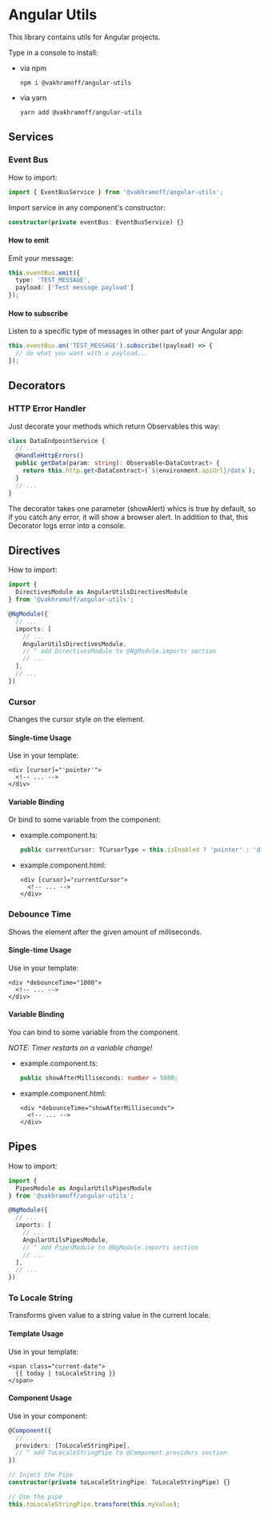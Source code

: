 # Angular Utils

This library contains utils for Angular projects.

Type in a console to install:
  - via npm
    ```
    npm i @vakhramoff/angular-utils
    ```
  - via yarn
    ```
    yarn add @vakhramoff/angular-utils
    ```

## Services

### Event Bus

How to import:
```typescript
import { EventBusService } from '@vakhramoff/angular-utils';
```

Import service in any component's constructor:
```typescript
constructor(private eventBus: EventBusService) {}
```

#### How to emit
Emit your message:
```typescript
this.eventBus.emit({
  type: 'TEST_MESSAGE',
  payload: ['Test message payload']
});
```

#### How to subscribe
Listen to a specific type of messages in other part of your Angular app:
```typescript
this.eventBus.on('TEST_MESSAGE').subscribe((payload) => {
  // do what you want with a payload...
});
```

## Decorators

### HTTP Error Handler

Just decorate your methods which return Observables this way:
```typescript
class DataEndpointService {
  // ...
  @HandleHttpErrors()
  public getData(param: string): Observable<DataContract> {
    return this.http.get<DataContract>(`${environment.apiUrl}/data`);
  }
  // ...
}
```
The decorator takes one parameter (showAlert) whics is true by default,
so if you catch any error, it will show a browser alert.
In addition to that, this Decorator logs error into a console.

## Directives

How to import:
```typescript
import {
  DirectivesModule as AngularUtilsDirectivesModule
} from '@vakhramoff/angular-utils';

@NgModule({
  // ...
  imports: [
    // ...
    AngularUtilsDirectivesModule,
    // ^ add DirectivesModule to @NgModule.imports section
    // ...
  ],
  // ...
})
```

### Cursor
Changes the cursor style on the element.

#### Single-time Usage
Use in your template:
```angular2html
<div [cursor]="'pointer'">
  <!-- ... -->
</div>
```

#### Variable Binding
Or bind to some variable from the component:
- example.component.ts:
  ```typescript
  public currentCursor: TCursorType = this.isEnabled ? 'pointer' : 'default';
  ```
- example.component.html:
  ```angular2html
  <div [cursor]="currentCursor">
    <!-- ... -->
  </div>
  ```

### Debounce Time
Shows the element after the given amount of milliseconds.

#### Single-time Usage
Use in your template:
```angular2html
<div *debounceTime="1000">
  <!-- ... -->
</div>
```

#### Variable Binding
You can bind to some variable from the component.

*NOTE: Timer restarts on a variable change!*

- example.component.ts:
  ```typescript
  public showAfterMilliseconds: number = 5000;
  ```
- example.component.html:
  ```angular2html
  <div *debounceTime="showAfterMilliseconds">
    <!-- ... -->
  </div>
  ```

## Pipes

How to import:
```typescript
import {
  PipesModule as AngularUtilsPipesModule
} from '@vakhramoff/angular-utils';

@NgModule({
  // ...
  imports: [
    // ...
    AngularUtilsPipesModule,
    // ^ add PipesModule to @NgModule.imports section
    // ...
  ],
  // ...
})
```

### To Locale String
Transforms given value to a string value in the current locale.

#### Template Usage
Use in your template:
```angular2html
<span class="current-date">
  {{ today | toLocaleString }}
</span>
```

#### Component Usage
Use in your component:
```typescript
@Component({
  // ...
  providers: [ToLocaleStringPipe],
  // ^ add ToLocaleStringPipe to @Component.providers section
})

// Inject the Pipe
constructor(private toLocaleStringPipe: ToLocaleStringPipe) {}

// Use the pipe
this.toLocaleStringPipe.transform(this.myValue);
```
